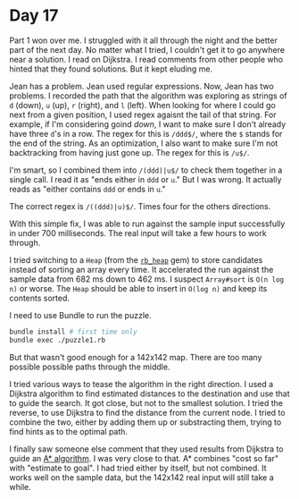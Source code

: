 # Day 17

Part 1 won over me.  I struggled with it all through the night and the better
part of the next day.  No matter what I tried, I couldn't get it to go anywhere
near a solution.  I read on Dijkstra.  I read comments from other people who
hinted that they found solutions.  But it kept eluding me.

Jean has a problem. Jean used regular expressions.  Now, Jean has two problems.
I recorded the path that the algorithm was exploring as strings of `d` (down),
`u` (up), `r` (right), and `l` (left).  When looking for where I could go next
from a given position, I used regex agaisnt the tail of that string.  For
example, if I'm considering goind _down_, I want to make sure I don't already
have three `d`'s in a row.  The regex for this is `/ddd$/`, where the `$` stands
for the end of the string.  As an optimization, I also want to make sure I'm not
backtracking from having just gone up.  The regex for this is `/u$/`.

I'm smart, so I combined them into `/(ddd)|u$/` to check them together in a
single call.  I read it as "ends either in `ddd` or `u`."  But I was wrong.  It
actually reads as "either contains `ddd` or ends in `u`."

The correct regex is `/((ddd)|u)$/`.  Times four for the others directions.

With this simple fix, I was able to run against the sample input successfully in
under 700 milliseconds.  The real input will take a few hours to work through.

I tried switching to a `Heap` (from the
[`rb_heap`](https://rubygems.org/gems/rb_heap) gem) to store candidates instead
of sorting an array every time.  It accelerated the run against the sample data
from 682 ms down to 462 ms.  I suspect `Array#sort` is `O(n log n)` or worse.
The `Heap` should be able to insert in `O(log n)` and keep its contents sorted.

I need to use Bundle to run the puzzle.

```bash
bundle install # first time only
bundle exec ./puzzle1.rb
```

But that wasn't good enough for a 142x142 map.  There are too many possible
possible paths through the middle.

I tried various ways to tease the algorithm in the right direction.  I used a
Dijkstra algorithm to find estimated distances to the destination and use that
to guide the search.  It got close, but not to the smallest solution.  I tried
the reverse, to use Dijkstra to find the distance from the current node.  I
tried to combine the two, either by adding them up or substracting them, trying
to find hints as to the optimal path.

I finally saw someone else comment that they used results from Dijkstra to guide
an [A* algorithm](https://en.wikipedia.org/wiki/A*_search_algorithm).  I was
very close to that.  A* combines "cost so far" with "estimate to goal".  I had
tried either by itself, but not combined.  It works well on the sample data,
but the 142x142 real input will still take a while.
